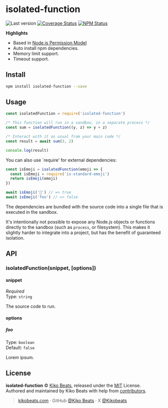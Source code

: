 # isolated-function

![Last version](https://img.shields.io/github/tag/Kikobeats/isolated-function.svg?style=flat-square)
[![Coverage Status](https://img.shields.io/coveralls/Kikobeats/isolated-function.svg?style=flat-square)](https://coveralls.io/github/Kikobeats/isolated-function)
[![NPM Status](https://img.shields.io/npm/dm/isolated-function.svg?style=flat-square)](https://www.npmjs.org/package/isolated-function)

**Highlights**

- Based in [Node.js Permission Model](https://nodejs.org/api/permissions.html#permission-model)
- Auto install npm dependencies.
- Memory limit support.
- Timeout support.

## Install

```bash
npm install isolated-function --save
```

## Usage

```js
const isolatedFunction = require('isolated-function')

/* This function will run in a sandbox, in a separate process */
const sum = isolatedFunction((y, z) => y + z)

/* Interact with it as usual from your main code */
const result = await sum(3, 2)

console.log(result)
```

You can also use `require' for external dependencies:

```js
const isEmoji = isolatedFunction(emoji => {
  const isEmoji = require('is-standard-emoji')
  return isEmoji(emoji)
})

await isEmoji('🙌') // => true
await isEmoji('foo') // => false
```

The dependencies are bundled with the source code into a single file that is executed in the sandbox.

It's intentionally not possible to expose any Node.js objects or functions directly to the sandbox (such as `process`, or filesystem). This makes it slightly harder to integrate into a project, but has the benefit of guaranteed isolation.

## API

### isolatedFunction(snippet, [options])

#### snippet

*Required*<br>
Type: `string`

The source code to run.

#### options

##### foo

Type: `boolean`<br>
Default: `false`

Lorem ipsum.

## License

**isolated-function** © [Kiko Beats](https://kikobeats.com), released under the [MIT](https://github.com/Kikobeats/isolated-function/blob/master/LICENSE.md) License.<br>
Authored and maintained by Kiko Beats with help from [contributors](https://github.com/Kikobeats/isolated-function/contributors).

> [kikobeats.com](https://kikobeats.com) · GitHub [@Kiko Beats](https://github.com/Kikobeats) · X [@Kikobeats](https://x.com/Kikobeats)
